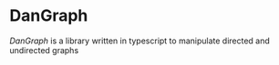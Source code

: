 # DanGraph
_DanGraph_ is a library written in typescript to manipulate directed and undirected graphs
